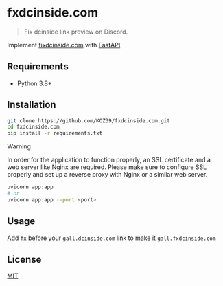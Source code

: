 # fxdcinside.com
> Fix dcinside link preview on Discord.

Implement [fixdcinside.com](https://github.com/iorphx/fixdcinside.com) with [FastAPI](https://fastapi.tiangolo.com/)

## Requirements
- Python 3.8+

## Installation
```bash
git clone https://github.com/KOZ39/fxdcinside.com.git
cd fxdcinside.com
pip install -r requirements.txt
```

> [!WARNING]
> In order for the application to function properly, an SSL certificate and a web server like Nginx are required. Please make sure to configure SSL properly and set up a reverse proxy with Nginx or a similar web server.

```bash
uvicorn app:app
# or
uvicorn app:app --port <port>
```

## Usage
Add `fx` before your `gall.dcinside.com` link to make it `gall.fxdcinside.com`

## License
[MIT](https://github.com/KOZ39/fxdcinside.com/blob/master/LICENSE)
